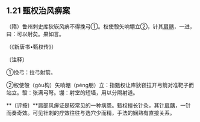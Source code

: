 ## 1.21 甄权治风痹案

（隋）鲁州刺史库狄嵚风痹不得挽弓①。权使彀矢响堋立②，针其[肩髃](https://www.gmzyjc.com/read/zjs/zjs3.1.1-3-0.1.2.3.15.md)，一进，曰：可以射矣。果如言。

（《新唐书•甄权传》）

〔注释〕

①挽弓：拉弓射箭。

②权使彀（gòu构）矢响堋（péng朋）立：指甄权让库狄嵚拉开弓箭对准靶子而站立。彀：张满弓弩。堋：射堂的短墙，用以分隔射道。

**〔评按〕**肩部风痹证是较常见的一种病患。甄权擅长针灸，其针[肩髃](https://www.gmzyjc.com/read/zjs/zjs3.1.1-3-0.1.2.3.15.md)，一针而奏奇效。可见针刺的疗效往往与选穴少而精，手法的娴熟有直接关系。
